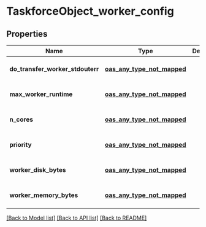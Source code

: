 # TaskforceObject_worker_config
## Properties

| Name | Type | Description | Notes |
|------------ | ------------- | ------------- | -------------|
| **do\_transfer\_worker\_stdouterr** | [**oas_any_type_not_mapped**](.md) |  | [optional] [default to null] |
| **max\_worker\_runtime** | [**oas_any_type_not_mapped**](.md) |  | [optional] [default to null] |
| **n\_cores** | [**oas_any_type_not_mapped**](.md) |  | [optional] [default to null] |
| **priority** | [**oas_any_type_not_mapped**](.md) |  | [optional] [default to null] |
| **worker\_disk\_bytes** | [**oas_any_type_not_mapped**](.md) |  | [optional] [default to null] |
| **worker\_memory\_bytes** | [**oas_any_type_not_mapped**](.md) |  | [optional] [default to null] |

[[Back to Model list]](../README.md#documentation-for-models) [[Back to API list]](../README.md#documentation-for-api-endpoints) [[Back to README]](../README.md)

